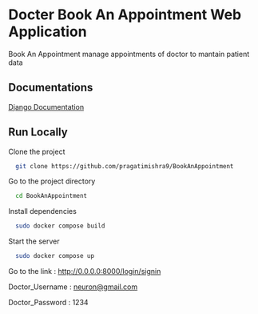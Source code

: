 
# Docter Book An Appointment Web Application

Book An Appointment manage appointments of doctor to mantain patient data




## Documentations

[Django Documentation](https://docs.djangoproject.com/en/4.1/)


## Run Locally

Clone the project

```bash
  git clone https://github.com/pragatimishra9/BookAnAppointment
```

Go to the project directory

```bash
  cd BookAnAppointment
```

Install dependencies

```bash
  sudo docker compose build
```

Start the server

```bash
  sudo docker compose up
```

Go to the link : http://0.0.0.0:8000/login/signin

Doctor_Username : neuron@gmail.com

Doctor_Password : 1234


